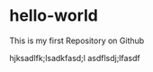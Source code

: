 hello-world
===========

This is my first Repository on Github

hjksadlfk;lsadkfasd;l
asdflsdj;lfasdf
